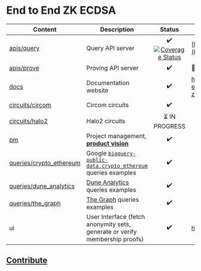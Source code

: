 # End to End ZK ECDSA

| Content                                            | Description                                                                                                                                                |                                                                                                            Status                                                                                                             | Live Version                                                 |
| -------------------------------------------------- | ---------------------------------------------------------------------------------------------------------------------------------------------------------- | :---------------------------------------------------------------------------------------------------------------------------------------------------------------------------------------------------------------------------: | ------------------------------------------------------------ |
| [apis/query](apis/query)                           | Query API server                                                                                                                                           | :heavy_check_mark: [![Coverage Status](https://coveralls.io/repos/github/privacy-scaling-explorations/e2e-zk-ecdsa/badge.svg?branch=main)](https://coveralls.io/github/privacy-scaling-explorations/e2e-zk-ecdsa?branch=main) | [https://anonset.fly.dev/](https://anonset.fly.dev/)         |
| [apis/prove ](apis/prove)                          | Proving API server                                                                                                                                         |                                                                                                      :heavy_check_mark:                                                                                                       | 📅 TODO                                                      |
| [docs](docs)                                       | Documentation website                                                                                                                                      |                                                                                                      :heavy_check_mark:                                                                                                       | https://privacy-scaling-explorations.github.io/e2e-zk-ecdsa/ |
| [circuits/circom](circuits/circom)                 | Circom circuits                                                                                                                                            |                                                                                                      :heavy_check_mark:                                                                                                       |                                                              |
| [circuits/halo2](circuits/halo2)                   | Halo2 circuits                                                                                                                                             |                                                                                             :hourglass_flowing_sand: IN PROGRESS                                                                                              |                                                              |
| [pm](pm)                                           | Project management, [**product vision**](./pm/product-vision.md)                                                                                           |                                                                                                      :heavy_check_mark:                                                                                                       |                                                              |
| [queries/crypto_ethereum](queries/crypto_ethereum) | Google [`bigquery-public-data.crypto_ethereum`](https://console.cloud.google.com/marketplace/product/ethereum/crypto-ethereum-blockchain) queries examples |                                                                                                      :heavy_check_mark:                                                                                                       |                                                              |
| [queries/dune_analytics](queries/dune_analytics)   | [Dune Analytics](https://dune.com/) queries examples                                                                                                       |                                                                                                      :heavy_check_mark:                                                                                                       |                                                              |
| [queries/the_graph](queries/the_graph)             | [The Graph](https://thegraph.com/en/) queries examples                                                                                                     |                                                                                                      :heavy_check_mark:                                                                                                       |                                                              |
| ui                                                 | User Interface (fetch anonymity sets, generate or verify membership proofs)                                                                                |                                                                                                      :heavy_check_mark:                                                                                                       | https://anonklub.fly.dev/                                    |

## [Contribute](https://github.com/privacy-scaling-explorations/e2e-zk-ecdsa/contribute)

